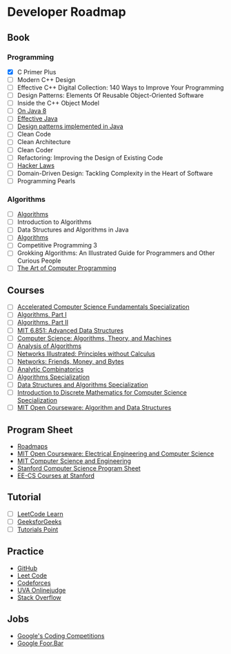 # Developer Roadmap

## Book

### Programming

- [x] C Primer Plus
- [ ] Modern C++ Design
- [ ] Effective C++ Digital Collection: 140 Ways to Improve Your Programming
- [ ] Design Patterns: Elements Of Reusable Object-Oriented Software
- [ ] Inside the C++ Object Model
- [ ] [On Java 8](https://lingcoder.github.io/OnJava8/)
- [ ] [Effective Java](https://sjsdfg.github.io/effective-java-3rd-chinese/)
- [ ] [Design patterns implemented in Java](https://github.com/iluwatar/java-design-patterns)
- [ ] Clean Code
- [ ] Clean Architecture
- [ ] Clean Coder
- [ ] Refactoring: Improving the Design of Existing Code
- [ ] [Hacker Laws](https://github.com/dwmkerr/hacker-laws)
- [ ] Domain-Driven Design: Tackling Complexity in the Heart of Software
- [ ] Programming Pearls

### Algorithms

- [ ] [Algorithms](https://algs4.cs.princeton.edu/home/)
- [ ] Introduction to Algorithms
- [ ] Data Structures and Algorithms in Java
- [ ] [Algorithms](http://jeffe.cs.illinois.edu/teaching/algorithms/)
- [ ] Competitive Programming 3
- [ ] Grokking Algorithms: An Illustrated Guide for Programmers and Other Curious People
- [ ] [The Art of Computer Programming](https://www-cs-faculty.stanford.edu/~knuth/taocp.html)

## Courses

- [ ] [Accelerated Computer Science Fundamentals Specialization](https://www.coursera.org/specializations/cs-fundamentals)
- [ ] [Algorithms, Part I](https://www.coursera.org/learn/algorithms-part1)
- [ ] [Algorithms, Part II](https://www.coursera.org/learn/algorithms-part2)
- [ ] [MIT 6.851: Advanced Data Structures](https://courses.csail.mit.edu/6.851/)
- [ ] [Computer Science: Algorithms, Theory, and Machines](https://www.coursera.org/learn/cs-algorithms-theory-machines)
- [ ] [Analysis of Algorithms](https://www.coursera.org/learn/analysis-of-algorithms)
- [ ] [Networks Illustrated: Principles without Calculus](https://www.coursera.org/learn/networks-illustrated)
- [ ] [Networks: Friends, Money, and Bytes](https://www.coursera.org/learn/friends-money-bytes)
- [ ] [Analytic Combinatorics](https://www.coursera.org/learn/analytic-combinatorics)
- [ ] [Algorithms Specialization](https://www.coursera.org/specializations/algorithms)
- [ ] [Data Structures and Algorithms Specialization](https://www.coursera.org/specializations/data-structures-algorithms)
- [ ] [Introduction to Discrete Mathematics for Computer Science Specialization](https://www.coursera.org/specializations/discrete-mathematics)
- [ ] [MIT Open Courseware: Algorithm and Data Structures](https://ocw.mit.edu/courses/find-by-topic/#cat=engineering&subcat=computerscience&spec=algorithmsanddatastructures)

## Program Sheet

* [Roadmaps](https://www.eecs.mit.edu/docs/ug/freshman_roadmaps.pdf)
* [MIT Open Courseware: Electrical Engineering and Computer Science](https://ocw.mit.edu/courses/electrical-engineering-and-computer-science/)
* [MIT Computer Science and Engineering](http://catalog.mit.edu/degree-charts/computer-science-engineering-course-6-3/)
* [Stanford Computer Science Program Sheet](https://cs.stanford.edu/degrees/undergrad/ProgramSheets.shtml)
* [EE-CS Courses at Stanford](https://ee.stanford.edu/eecs)

## Tutorial

- [ ] [LeetCode Learn](https://leetcode.com/explore/)
- [ ] [GeeksforGeeks](https://www.geeksforgeeks.org/)
- [ ] [Tutorials Point](http://www.tutorialspoint.com/)

## Practice

* [GitHub](https://github.com/)
* [Leet Code](https://leetcode.com/)
* [Codeforces](https://codeforces.com/)
* [UVA Onlinejudge](https://uva.onlinejudge.org/)
* [Stack Overflow](https://stackoverflow.com/)

## Jobs

* [Google's Coding Competitions](https://codingcompetitions.withgoogle.com/)
* [Google Foor.Bar](https://foobar.withgoogle.com/)
